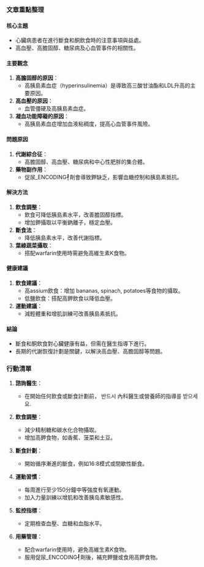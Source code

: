 ### 文章重點整理

#### 核心主題
- 心臟病患者在進行斷食和酮飲食時的注意事項與益處。
- 高血壓、高膽固醇、糖尿病及心血管事件的相關性。

#### 主要觀念
1. **高膽固醇的原因**：
   - 高胰島素血症（hyperinsulinemia）是導致高三酸甘油酯和LDL升高的主要原因。
2. **高血壓的原因**：
   - 血管僵硬及高胰島素血症。
3. **凝血功能障礙的原因**：
   - 高胰島素血症增加血液粘稠度，提高心血管事件風險。

#### 問題原因
1. **代謝綜合征**：
   - 高膽固醇、高血壓、糖尿病和中心性肥胖的集合體。
2. **藥物副作用**：
   - 促尿_ENCODING┦劑會導致鉀缺乏，影響血糖控制和胰島素抵抗。

#### 解決方法
1. **飲食調整**：
   - 飲食可降低胰島素水平，改善膽固醇指標。
   - 增加鉀攝取以平衡鈉離子，穩定血壓。
2. **斷食法**：
   - 降低胰島素水平，改善代謝指標。
3. **葉綠蔬菜攝取**：
   - 搭配warfarin使用時需避免高維生素K食物。

#### 健康建議
1. **飲食建議**：
   - 高assium飲食：增加 bananas, spinach, potatoes等食物的攝取。
   - 低鹽飲食：搭配高鉀飲食以降低血壓。
2. **運動建議**：
   - 減輕體重和增肌訓練可改善胰島素抵抗。

#### 結論
- 斷食和酮飲食對心臟健康有益，但需在醫生指導下進行。
- 長期的代謝恢復計劃是關鍵，以解決高血壓、高膽固醇等問題。

### 行動清單

1. **諮詢醫生**：
   - 在開始任何飲食或斷食計劃前， 반드시 內科醫生或營養師的指導를 받으세요.

2. **飲食調整**：
   - 減少精制糖和碳水化合物攝取。
   - 增加高鉀食物，如香蕉、菠菜和土豆。

3. **斷食計劃**：
   - 開始循序漸進的斷食，例如16:8模式或間歇性斷食。

4. **運動習慣**：
   - 每周進行至少150分鐘中等強度有氧運動。
   - 加入力量訓練以增肌和改善胰岛素敏感性。

5. **監控指標**：
   - 定期檢查血壓、血糖和血脂水平。

6. **用藥管理**：
   - 配合warfarin使用時，避免高維生素K食物。
   - 服用促尿_ENCODING┦劑後，補充鉀鹽或食用高鉀食物。